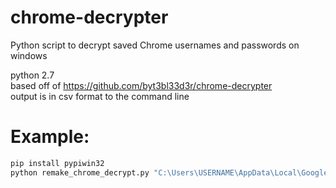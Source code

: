 chrome-decrypter
================
Python script to decrypt saved Chrome usernames and passwords on windows

python 2.7  
based off of https://github.com/byt3bl33d3r/chrome-decrypter  
output is in csv format to the command line

# Example:  

```cmd
pip install pypiwin32
python remake_chrome_decrypt.py "C:\Users\USERNAME\AppData\Local\Google\Chrome\User Data\Default\Login Data" > accounts.csv
```
